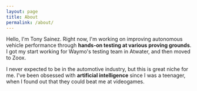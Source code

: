 ```yaml
---
layout: page
title: About
permalink: /about/
---
```


Hello, I'm Tony Sainez. Right now, I'm working on improving autonomous vehicle performance through **hands-on testing at various proving grounds**. I got my start working for Waymo's testing team in Atwater, and then moved to Zoox.

I never expected to be in the automotive industry, but this is great niche for me. I've been obsessed with **artificial intelligence** since I was a teenager, when I found out that they could beat me at videogames.